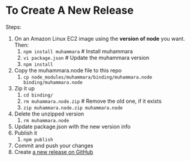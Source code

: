 # To Create A New Release

Steps:
1. On an Amazon Linux EC2 image using the **version of node** you want. Then:
    1. `npm install muhammara` # Install muhammara
    1. `vi package.json` # Update the muhammara version
    1. `npm install`
1. Copy the muhammara.node file to this repo
    1. `cp node_modules/muhammara/binding/muhammara.node binding/muhammara.node`
1. Zip it up
    1. `cd binding/`
    1. `rm muhammara.node.zip` # Remove the old one, if it exists
    1. `zip muhammara.node.zip muhammara.node`
1. Delete the unzipped version
    1. `rm muhammara.node`
1. Update package.json with the new version info
1. Publish it
    1. `npm publish`
1. Commit and push your changes
1. Create [a new release on GitHub](https://github.com/CherryCircle/lambda-muhammara/releases/new)
